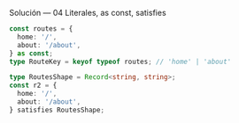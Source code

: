 Solución — 04 Literales, as const, satisfies

```ts
const routes = {
  home: '/',
  about: '/about',
} as const;
type RouteKey = keyof typeof routes; // 'home' | 'about'

type RoutesShape = Record<string, string>;
const r2 = {
  home: '/',
  about: '/about',
} satisfies RoutesShape;
```
